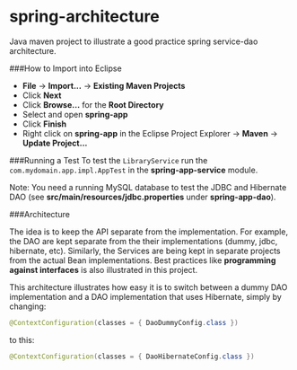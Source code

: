 # spring-architecture
Java maven project to illustrate a good practice spring service-dao architecture.

###How to Import into Eclipse
* **File** -> **Import...** -> **Existing Maven Projects**
* Click **Next**
* Click **Browse...** for the **Root Directory**
* Select and open **spring-app**
* Click **Finish**
* Right click on **spring-app** in the Eclipse Project Explorer -> **Maven** -> **Update Project...**

###Running a Test
To test the ``LibraryService`` run the ``com.mydomain.app.impl.AppTest`` in the **spring-app-service** module.

Note: You need a running MySQL database to test the JDBC and Hibernate DAO (see **src/main/resources/jdbc.properties** under **spring-app-dao**).

###Architecture

The idea is to keep the API separate from the implementation. For example, the DAO are kept separate from the their implementations (dummy, jdbc, hibernate, etc). Similarly, the Services are being kept in separate projects from the actual Bean implementations. Best practices like **programming against interfaces** is also illustrated in this project.

This architecture illustrates how easy it is to switch between a dummy DAO implementation and a DAO implementation that uses Hibernate, simply by changing:

```java
@ContextConfiguration(classes = { DaoDummyConfig.class })
```
to this:

```java
@ContextConfiguration(classes = { DaoHibernateConfig.class })
```
